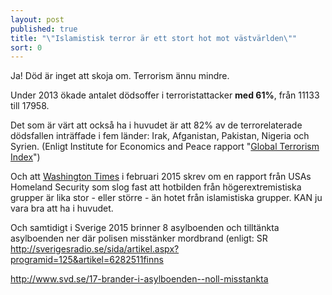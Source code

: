```yaml
---
layout: post
published: true
title: "\"Islamistisk terror är ett stort hot mot västvärlden\""
sort: 0
---
```








Ja! Död är inget att skoja om. Terrorism ännu mindre.

Under 2013 ökade antalet dödsoffer i terroristattacker **med 61%**, från 11133 till 17958.

Det som är värt att också ha i huvudet är att 82% av de terrorelaterade dödsfallen inträffade i fem länder: Irak, Afganistan, Pakistan, Nigeria och Syrien. (Enligt Institute for Economics and Peace rapport "[Global Terrorism Index](http://www.visionofhumanity.org/sites/default/files/Global%20Terrorism%20Index%20Report%202014_0.pdf)")

Och att [Washington Times](http://www.washingtontimes.com/news/2015/feb/21/dhs-intelligence-report-warns-of-domestic-right-wi/) i februari 2015 skrev om en rapport från USAs Homeland Security som slog fast att hotbilden från högerextremistiska grupper är lika stor - eller större - än hotet från islamistiska grupper. KAN ju vara bra att ha i huvudet.

Och samtidigt i Sverige 2015 brinner 8 asylboenden och tilltänkta asylboenden ner där polisen misstänker mordbrand (enligt: SR  http://sverigesradio.se/sida/artikel.aspx?programid=125&artikel=6282511finns  

http://www.svd.se/17-brander-i-asylboenden--noll-misstankta

